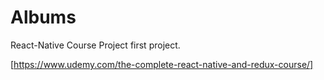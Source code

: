 # Albums

React-Native Course Project first project.

[https://www.udemy.com/the-complete-react-native-and-redux-course/]

